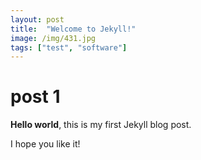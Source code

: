 ```yaml
---
layout: post
title:  "Welcome to Jekyll!"
image: /img/431.jpg
tags: ["test", "software"]
---
```


# post 1

**Hello world**, this is my first Jekyll blog post.

I hope you like it!     